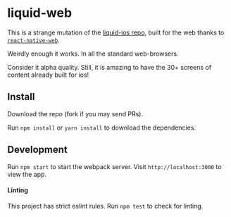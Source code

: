 # liquid-web

This is a strange mutation of the [liquid-ios repo](https://github.com/liquidvote/liquid-ios), built for the web thanks to [`react-native-web`](https://github.com/necolas/react-native-web).

Weirdly enough it works. In all the standard web-browsers.

Consider it alpha quality. Still, it is amazing to have the 30+ screens of content already built for ios!

## Install

Download the repo (fork if you may send PRs).

Run `npm install` or `yarn install` to download the dependencies.

## Development

Run `npm start` to start the webpack server. Visit `http://localhost:3000` to view the app.

#### Linting
This project has strict eslint rules. Run `npm test` to check for linting.
